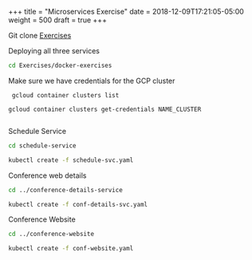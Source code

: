 +++
title = "Microservices Exercise"
date = 2018-12-09T17:21:05-05:00
weight = 500
draft = true 
+++


Git clone [Exercises](https://github.com/contino/intro-k8)

Deploying all three services

```bash 
cd Exercises/docker-exercises
```

Make sure we have credentials for the GCP cluster

```
 gcloud container clusters list

gcloud container clusters get-credentials NAME_CLUSTER
 
```
Schedule Service 

```bash
cd schedule-service

kubectl create -f schedule-svc.yaml 

```

Conference web details 

```bash
cd ../conference-details-service

kubectl create -f conf-details-svc.yaml

```

Conference Website 

```bash
cd ../conference-website

kubectl create -f conf-website.yaml 

```